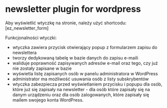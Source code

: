 # newsletter plugin for wordpress

Aby wyświetlić wtyczkę na stronie, należy użyć shortcodu:
[ez_newsletter_form]

Funkcjonalności wtyczki:
- wtyczka zawiera przycisk otwierający popup z formularzem zapisu do newslettera
- tworzy dedykowaną tabelę w bazie danych do zapisu e-maili
- waliduje poprawność zapisywanych adresów e-mail oraz tego, czy już nie zostały zapisane w bazie
- wyświetla listę zapisanych osób w panelu administratora w WordPress
- administrator ma możliwość usuwania osób z listy subskrybentów
- wtyczka zabezpiecza przed wyświetlaniem przycisku i popupu dla osób, które już się zapisały na newsletter - dla osób które zapisały się na danym urządzeniu oraz dla osób zalogowanych, które zapisały się mailem swojego konta WordPress.

